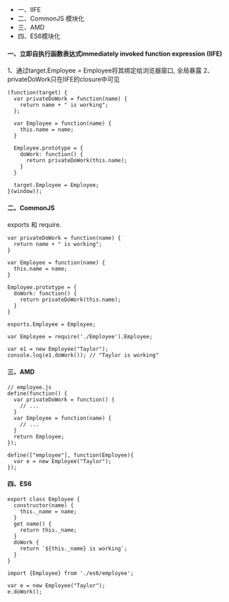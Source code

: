 * 一、IIFE
* 二、CommonJS 模块化
* 三、AMD
* 四、ES6模块化

#### 一、立即自执行函数表达式immediately invoked function expression (IIFE)
1、通过target.Employee = Employee将其绑定给浏览器窗口, 全局暴露
2、privateDoWork只在IIFE的closure中可见
```
(function(target) {
  var privateDoWork = function(name) {
    return name + " is working";
  };

  var Employee = function(name) {
    this.name = name;
  }

  Employee.prototype = {
    doWork: function() {
      return privateDoWork(this.name);
    }
  }

  target.Employee = Employee;
}(window));
```
#### 二、CommonJS
exports 和 require.
```
var privateDoWork = function(name) {
  return name + " is working";
}

var Employee = function(name) {
  this.name = name;
}

Employee.prototype = {
  doWork: function() {
    return privateDoWork(this.name);
  }
}

exports.Employee = Employee;
```
```
var Employee = require('./Employee').Employee;

var e1 = new Employee("Taylor");
console.log(e1.doWork()); // "Taylor is working"
```
#### 三、AMD
```
// employee.js
define(function() {
  var privateDoWork = function() {
    // ...
  }
  var Employee = function(name) {
    // ...
  }
  return Employee;
});
```
```
define(["employee"], function(Employee){
  var e = new Employee("Taylor");
});
```
#### 四、ES6
```
export class Employee {
  constructor(name) {
    this._name = name;
  }
  get name() {
    return this._name;
  }
  doWork {
    return `${this._name} is working`;
  }
}
```
```
import {Employee} from './es6/employee';

var e = new Employee("Taylor");
e.doWork();
```
